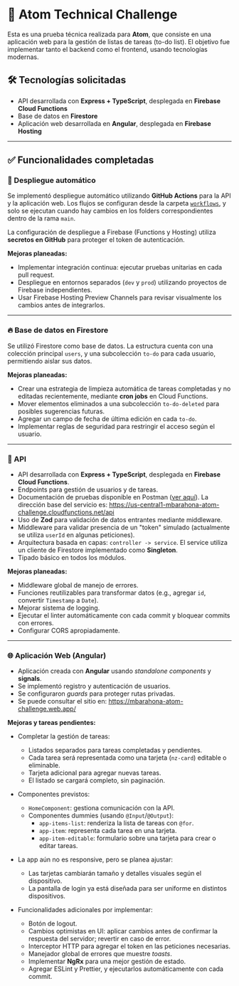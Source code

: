 # 🧪 Atom Technical Challenge

Esta es una prueba técnica realizada para **Atom**, que consiste en una aplicación web para la gestión de listas de tareas (to-do list). El objetivo fue implementar tanto el backend como el frontend, usando tecnologías modernas.

## 🛠️ Tecnologías solicitadas

- API desarrollada con **Express + TypeScript**, desplegada en **Firebase Cloud Functions**
- Base de datos en **Firestore**
- Aplicación web desarrollada en **Angular**, desplegada en **Firebase Hosting**

---

## ✅ Funcionalidades completadas

### 🚀 Despliegue automático

Se implementó despliegue automático utilizando **GitHub Actions** para la API y la aplicación web. Los flujos se configuran desde la carpeta [`workflows`](.github/workflows), y solo se ejecutan cuando hay cambios en los folders correspondientes dentro de la rama `main`.

La configuración de despliegue a Firebase (Functions y Hosting) utiliza **secretos en GitHub** para proteger el token de autenticación.

**Mejoras planeadas:**

- Implementar integración continua: ejecutar pruebas unitarias en cada pull request.
- Despliegue en entornos separados (`dev` y `prod`) utilizando proyectos de Firebase independientes.
- Usar Firebase Hosting Preview Channels para revisar visualmente los cambios antes de integrarlos.

---

### 🔥 Base de datos en Firestore

Se utilizó Firestore como base de datos. La estructura cuenta con una colección principal `users`, y una subcolección `to-do` para cada usuario, permitiendo aislar sus datos.

**Mejoras planeadas:**

- Crear una estrategia de limpieza automática de tareas completadas y no editadas recientemente, mediante **cron jobs** en Cloud Functions.
- Mover elementos eliminados a una subcolección `to-do-deleted` para posibles sugerencias futuras.
- Agregar un campo de fecha de última edición en cada `to-do`.
- Implementar reglas de seguridad para restringir el acceso según el usuario.

---

### 🔧 API

- API desarrollada con **Express + TypeScript**, desplegada en **Firebase Cloud Functions**.
- Endpoints para gestión de usuarios y de tareas.
- Documentación de pruebas disponible en Postman ([ver aquí](postman)). La dirección base del servicio es: https://us-central1-mbarahona-atom-challenge.cloudfunctions.net/api
- Uso de **Zod** para validación de datos entrantes mediante middleware.
- Middleware para validar presencia de un "token" simulado (actualmente se utiliza `userId` en algunas peticiones).
- Arquitectura basada en capas: `controller -> service`. El service utiliza un cliente de Firestore implementado como **Singleton**.
- Tipado básico en todos los módulos.

**Mejoras planeadas:**

- Middleware global de manejo de errores.
- Funciones reutilizables para transformar datos (e.g., agregar `id`, convertir `Timestamp` a `Date`).
- Mejorar sistema de logging.
- Ejecutar el linter automáticamente con cada commit y bloquear commits con errores.
- Configurar CORS apropiadamente. 

---

### 🌐 Aplicación Web (Angular)

- Aplicación creada con **Angular** usando *standalone components* y **signals**.
- Se implementó registro y autenticación de usuarios.
- Se configuraron *guards* para proteger rutas privadas.
- Se puede consultar el sitio en: https://mbarahona-atom-challenge.web.app/

**Mejoras y tareas pendientes:**

- Completar la gestión de tareas:
    - Listados separados para tareas completadas y pendientes.
    - Cada tarea será representada como una tarjeta (`nz-card`) editable o eliminable.
    - Tarjeta adicional para agregar nuevas tareas.
    - El listado se cargará completo, sin paginación.

- Componentes previstos:
    - `HomeComponent`: gestiona comunicación con la API.
    - Componentes dummies (usando `@Input`/`@Output`):
        - `app-items-list`: renderiza la lista de tareas con `@for`.
        - `app-item`: representa cada tarea en una tarjeta.
        - `app-item-editable`: formulario sobre una tarjeta para crear o editar tareas.

- La app aún no es responsive, pero se planea ajustar:
    - Las tarjetas cambiarán tamaño y detalles visuales según el dispositivo.
    - La pantalla de login ya está diseñada para ser uniforme en distintos dispositivos.

- Funcionalidades adicionales por implementar:
    - Botón de logout.
    - Cambios optimistas en UI: aplicar cambios antes de confirmar la respuesta del servidor; revertir en caso de error.
    - Interceptor HTTP para agregar el token en las peticiones necesarias.
    - Manejador global de errores que muestre *toasts*.
    - Implementar **NgRx** para una mejor gestión de estado.
    - Agregar ESLint y Prettier, y ejecutarlos automáticamente con cada commit. 

